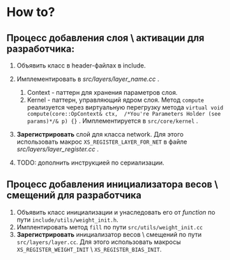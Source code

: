 # How to?

## Процесс добавления слоя \ активации для разработчика:

1. Объявить класс в header-файлах в include.
2. Имплементировать в *src/layers/layer_name.cc* .
   1. Context - паттерн для хранения параметров слоя. 
   2. Kernel - паттерн, управляющий ядром слоя. Метод `compute` реализуется через
   виртуальную перегрузку метода 
   `virtual void compute(core::OpContext& ctx, 
   /*You're Parameters Holder (see params)*/& p) {}` . Имплементируется в `src/core/kernel` .
   
3. **Зарегистрировать** слой для класса network. Для этого использовать 
макрос `XS_REGISTER_LAYER_FOR_NET` в файле *src/layers/layer_register.cc* .
4. TODO: дополнить инструкцией по сериализации.

## Процесс добавления инициализатора весов \ смещений для разработчика

1. Объявить класс инициализации и унаследовать его от *function* по пути 
`include/utils/weight_init.h`.
2. Имплентировать метод `fill` по пути `src/utils/weight_init.cc`
3. **Зарегистрировать** инициализатор весов \ смещений по пути `src/layers/layer.cc`. 
Для этого использовать макросы `XS_REGISTER_WEIGHT_INIT` \ `XS_REGISTER_BIAS_INIT`. 